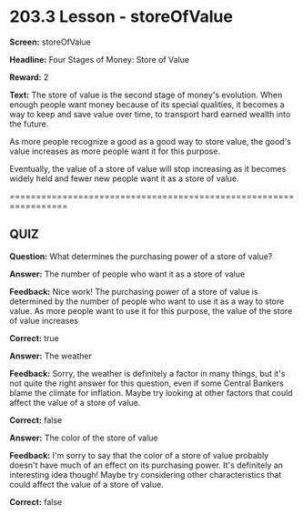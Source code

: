 # 203.3 Lesson - storeOfValue

**Screen:** storeOfValue

**Headline:** Four Stages of Money: Store of Value

**Reward:** 2

**Text:** The store of value is the second stage of money&#x27;s evolution. When enough people want money because of its special qualities, it becomes a way to keep and save value over time, to transport hard earned wealth into the future.

As more people recognize a good as a good way to store value, the good&#x27;s value increases as more people want it for this purpose.

Eventually, the value of a store of value will stop increasing as it becomes widely held and fewer new people want it as a store of value.


=================================================================

## QUIZ

**Question:** What determines the purchasing power of a store of value?


**Answer:** The number of people who want it as a store of value

**Feedback:** Nice work! The purchasing power of a store of value is determined by the number of people who want to use it as a way to store value. As more people want to use it for this purpose, the value of the store of value increases

**Correct:** true

**Answer:** The weather

**Feedback:** Sorry, the weather is definitely a factor in many things, but it&#x27;s not quite the right answer for this question, even if some Central Bankers blame the climate for inflation. Maybe try looking at other factors that could affect the value of a store of value.

**Correct:** false

**Answer:** The color of the store of value

**Feedback:** I&#x27;m sorry to say that the color of a store of value probably doesn&#x27;t have much of an effect on its purchasing power. It&#x27;s definitely an interesting idea though! Maybe try considering other characteristics that could affect the value of a store of value.

**Correct:** false


<figure><img src="../.gitbook/assets/203-03.png" alt=""><figcaption></figcaption></figure>

